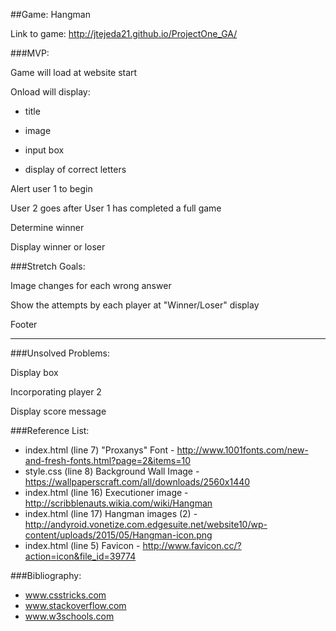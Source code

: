 ##Game: Hangman

Link to game: http://jtejeda21.github.io/ProjectOne_GA/

###MVP: 

Game will load at website start

Onload will display:

- title

- image

- input box

- display of correct letters

Alert user 1 to begin

User 2 goes after User 1 has completed a full game

Determine winner

Display winner or loser 


###Stretch Goals:

Image changes for each wrong answer

Show the attempts by each player at "Winner/Loser" display

Footer 

-------------------------------------------

###Unsolved Problems:

Display box 

Incorporating player 2

Display score message



###Reference List:

* index.html (line 7) "Proxanys" Font - http://www.1001fonts.com/new-and-fresh-fonts.html?page=2&items=10
* style.css (line 8) Background Wall Image - https://wallpaperscraft.com/all/downloads/2560x1440
* index.html (line 16) Executioner image - http://scribblenauts.wikia.com/wiki/Hangman
* index.html (line 17) Hangman images (2) - http://andyroid.vonetize.com.edgesuite.net/website10/wp-content/uploads/2015/05/Hangman-icon.png
* index.html (line 5) Favicon - http://www.favicon.cc/?action=icon&file_id=39774

###Bibliography:

* www.csstricks.com
* www.stackoverflow.com
* www.w3schools.com
